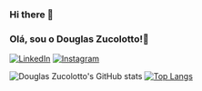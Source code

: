 ### Hi there 👋

### Olá, sou o Douglas Zucolotto!👋

[![LinkedIn](https://img.shields.io/badge/LinkedIn-0077B5?style=for-the-badge&logo=linkedin&logoColor=white)](https://www.linkedin.com/in/douglaszucolotto)
[![Instagram](https://img.shields.io/badge/Instagram-E4405F?style=for-the-badge&logo=instagram&logoColor=white)](https://www.instagram.com/douglaszucolotto_)

![Douglas Zucolotto's GitHub stats](https://github-readme-stats.vercel.app/api?username=DouglasZucolotto&show_icons=true&theme=dark) 
[![Top Langs](https://github-readme-stats.vercel.app/api/top-langs/?username=anuraghazra&layout=donut)](https://github.com/anuraghazra/github-readme-stats)
